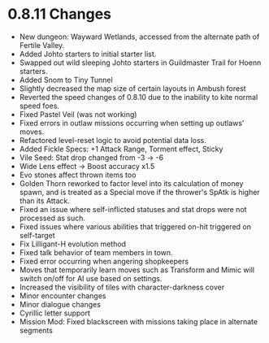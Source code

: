 # 0.8.11 Changes #

* New dungeon: Wayward Wetlands, accessed from the alternate path of Fertile Valley.
* Added Johto starters to initial starter list.
* Swapped out wild sleeping Johto starters in Guildmaster Trail for Hoenn starters.
* Added Snom to Tiny Tunnel
* Slightly decreased the map size of certain layouts in Ambush forest
* Reverted the speed changes of 0.8.10 due to the inability to kite normal speed foes.
* Fixed Pastel Veil (was not working)
* Fixed errors in outlaw missions occurring when setting up outlaws' moves.
* Refactored level-reset logic to avoid potential data loss.
* Added Fickle Specs: +1 Attack Range, Torment effect, Sticky
* Vile Seed: Stat drop changed from -3 -> -6
* Wide Lens effect -> Boost accuracy x1.5
* Evo stones affect thrown items too
* Golden Thorn reworked to factor level into its calculation of money spawn, and is treated as a Special move if the thrower's SpAtk is higher than its Attack.
* Fixed an issue where self-inflicted statuses and stat drops were not processed as such.
* Fixed issues where various abilities that triggered on-hit triggered on self-target
* Fix Lilligant-H evolution method
* Fixed talk behavior of team members in town.
* Fixed error occurring when angering shopkeepers
* Moves that temporarily learn moves such as Transform and Mimic will switch on/off for AI use based on settings.
* Increased the visibility of tiles with character-darkness cover
* Minor encounter changes
* Minor dialogue changes
* Cyrillic letter support
* Mission Mod: Fixed blackscreen with missions taking place in alternate segments
